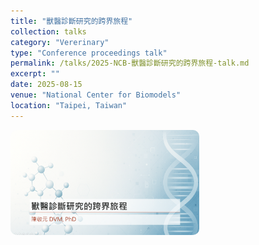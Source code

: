```yaml
---
title: "獸醫診斷研究的跨界旅程"
collection: talks
category: "Vererinary"
type: "Conference proceedings talk"
permalink: /talks/2025-NCB-獸醫診斷研究的跨界旅程-talk.md
excerpt: ""
date: 2025-08-15
venue: "National Center for Biomodels"
location: "Taipei, Taiwan"
---
```


<img src='/images/20250815-ncb-talk.png' alt='20250815 NCB' style='max-width: 60%; border-radius: 10px;'>
